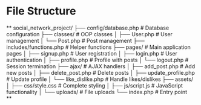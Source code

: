 # File Structure


** social_network_project/
├── config/database.php          # Database configuration
├── classes/                     # OOP classes
│   ├── User.php                # User management
│   └── Post.php                # Post management
├── includes/functions.php       # Helper functions
├── pages/                      # Main application pages
│   ├── signup.php              # User registration
│   ├── login.php               # User authentication
│   ├── profile.php             # Profile with posts
│   └── logout.php              # Session termination
├── ajax/                       # AJAX handlers
│   ├── add_post.php            # Add new posts
│   ├── delete_post.php         # Delete posts
│   ├── update_profile.php      # Update profile
│   └── like_dislike.php        # Handle likes/dislikes
├── assets/
│   ├── css/style.css           # Complete styling
│   ├── js/script.js            # JavaScript functionality
│   └── uploads/                # File uploads
└── index.php                   # Entry point  
**
